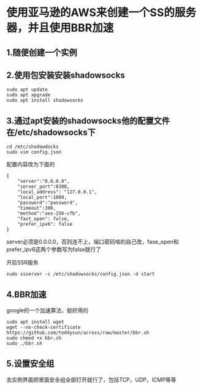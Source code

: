 # 使用亚马逊的AWS来创建一个SS的服务器，并且使用BBR加速

## 1.随便创建一个实例

## 2.使用包安装安装shadowsocks
```
sudo apt update
sudo apt apgrade
sudo apt install shadowsocks
```

## 3.通过apt安装的shadowsocks他的配置文件在/etc/shadowsocks下
```
cd /etc/shadowdocks
sudo vim config.json

```
配置内容改为下面的

```
{
    "server":"0.0.0.0",
    "server_port":8388,
    "local_address": "127.0.0.1",
    "local_port":1080,
    "password":"password",
    "timeout":300,
    "method":"aes-256-cfb",
    "fast_open": false,
    "prefer_ipv6": false
}

```
server必须是0.0.0.0，否则连不上，端口密码啥的自己改，fase_open和prefer_ipv6这两个参数写为false就行了

开启SSR服务
```
sudo ssserver -c /etc/shadowsocks/config.json -d start
```

## 4.BBR加速

google的一个加速算法，挺好用的
```
sudo apt install wget
wget --no-check-certificate https://github.com/teddysun/across/raw/master/bbr.sh
sudo chmod +x bbr.sh
sudo ./bbr.sh
```

## 5.设置安全组

去实例界面把里面安全组全部打开就行了，包括TCP，UDP，ICMP等等





